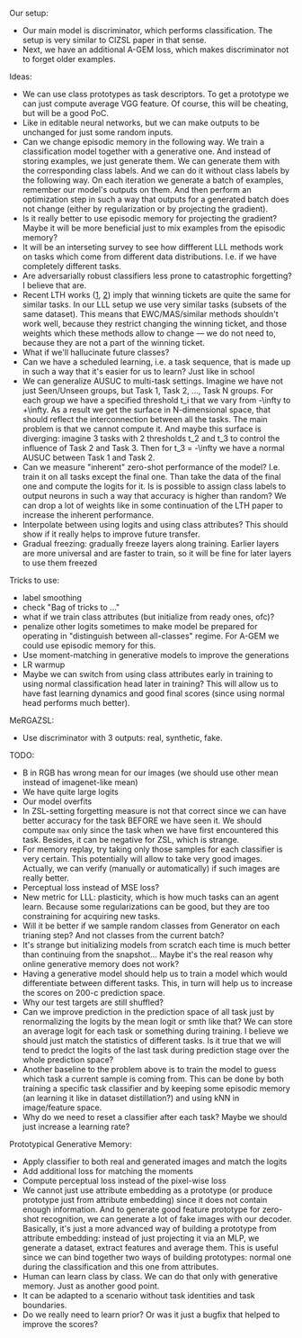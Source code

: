 Our setup:
- Our main model is discriminator, which performs classification. The setup is very similar to CIZSL paper in that sense.
- Next, we have an additional A-GEM loss, which makes discriminator not to forget older examples.

Ideas:
- We can use class prototypes as task descriptors. To get a prototype we can just compute average VGG feature. Of course, this will be cheating, but will be a good PoC.
- Like in editable neural networks, but we can make outputs to be unchanged for just some random inputs.
- Can we change episodic memory in the following way. We train a classification model together with a generative one. And instead of storing examples, we just generate them. We can generate them with the corresponding class labels. And we can do it without class labels by the following way. On each iteration we generate a batch of examples, remember our model's outputs on them. And then perform an optimization step in such a way that outputs for a generated batch does not change (either by regularization or by projecting the gradient).
- Is it really better to use episodic memory for projecting the gradient? Maybe it will be more beneficial just to mix examples from the episodic memory?
- It will be an interseting survey to see how diffferent LLL methods work on tasks which come from different data distributions. I.e. if we have completely different tasks.
- Are adversarially robust classifiers less prone to catastrophic forgetting? I believe that are.
- Recent LTH works ([1](https://arxiv.org/abs/1905.07785), [2](https://ieeexplore.ieee.org/stamp/stamp.jsp?tp=&arnumber=8852405&tag=1)) imply that winning tickets are quite the same for similar tasks. In our LLL setup we use very similar tasks (subsets of the same dataset). This means that EWC/MAS/similar methods shouldn't work well, because they restrict changing the winning ticket, and those weights which these methods allow to change — we do not need to, because they are not a part of the winning ticket.
- What if we'll hallucinate future classes?
- Can we have a scheduled learning, i.e. a task sequence, that is made up in such a way that it's easier for us to learn? Just like in school
- We can generalize AUSUC to multi-task settings. Imagine we have not just Seen/Unseen groups, but Task 1, Task 2, ..., Task N groups. For each group we have a specified threshold t_i that we vary from -\infty to +\infty. As a result we get the surface in N-dimensional space, that should reflect the interconnection between all the tasks. The main problem is that we cannot compute it. And maybe this surface is diverging: imagine 3 tasks with 2 thresholds t_2 and t_3 to control the influence of Task 2 and Task 3. Then for t_3 = -\infty we have a normal AUSUC between Task 1 and Task 2.
- Can we measure "inherent" zero-shot performance of the model? I.e. train it on all tasks except the final one. Than take the data of the final one and compute the logits for it. Is is possible to assign class labels to output neurons in such a way that accuracy is higher than random? We can drop a lot of weights like in some continuation of the LTH paper to increase the inherent performance.
- Interpolate between using logits and using class attributes? This should show if it really helps to improve future transfer.
- Gradual freezing: gradually freeze layers along training. Earlier layers are more universal and are faster to train, so it will be fine for later layers to use them freezed

Tricks to use:
- label smoothing
- check "Bag of tricks to ..."
- what if we train class attributes (but initialize from ready ones, ofc)?
- penalize other logits sometimes to make model be prepared for operating in "distinguish between all-classes" regime. For A-GEM we could use episodic memory for this.
- Use moment-matching in generative models to improve the generations
- LR warmup
- Maybe we can switch from using class attributes early in training to using normal classification head later in training? This will allow us to have fast learning dynamics and good final scores (since using normal head performs much better).

MeRGAZSL:
- Use discriminator with 3 outputs: real, synthetic, fake.

TODO:
- B in RGB has wrong mean for our images (we should use other mean instead of imagenet-like mean)
- We have quite large logits
- Our model overfits
- In ZSL-setting forgetting measure is not that correct since we can have better accuracy for the task BEFORE we have seen it. We should compute `max` only since the task when we have first encountered this task. Besides, it can be negative for ZSL, which is strange.
- For memory replay, try taking only those samples for each classifier is very certain. This potentially will allow to take very good images. Actually, we can verify (manually or automatically) if such images are really better.
- Perceptual loss instead of MSE loss?
- New metric for LLL: plasticity, which is how much tasks can an agent learn. Because some regularizations can be good, but they are too constraining for acquiring new tasks.
- Will it be better if we sample random classes from Generator on each trianing step? And not classes from the current batch?
- It's strange but initializing models from scratch each time is much better than continuing from the snapshot... Maybe it's the real reason why online generative memory does not work?
- Having a generative model should help us to train a model which would differentiate between different tasks. This, in turn will help us to increase the scores on 200-c prediction space.
- Why our test targets are still shuffled?
- Can we improve prediction in the prediction space of all task just by renormalizing the logits by the mean logit or smth like that? We can store an average logit for each task or something during training. I believe we should just match the statistics of different tasks. Is it true that we will tend to predct the logits of the last task during prediction stage over the whole prediction space?
- Another baseline to the problem above is to train the model to guess which task a current sample is coming from. This can be done by both training a specific task classifier and by keeping some episodic memory (an learning it like in dataset distillation?) and using kNN in image/feature space.
- Why do we need to reset a classifier after each task? Maybe we should just increase a learning rate?

Prototypical Generative Memory:
- Apply classifier to both real and generated images and match the logits
- Add additional loss for matching the moments
- Compute perceptual loss instead of the pixel-wise loss
- We cannot just use attribute embedding as a prototype (or produce prototype just from attribute embedding) since it does not contain enough information. And to generate good feature prototype for zero-shot recognition, we can generate a lot of fake images with our decoder. Basically, it's just a more advanced way of building a prototype from attribute embedding: instead of just projecting it via an MLP, we generate a dataset, extract features and average them. This is useful since we can bind together two ways of building prototypes: normal one during the classification and this one from attributes.
- Human can learn class by class. We can do that only with generative memory. Just as another good point.
- It can be adapted to a scenario without task identities and task boundaries.
- Do we really need to learn prior? Or was it just a bugfix that helped to improve the scores?
